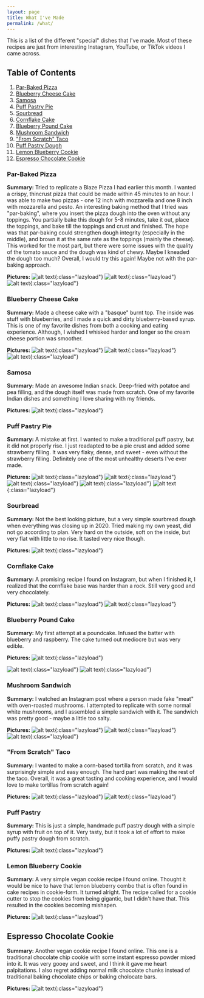 ```yaml
---
layout: page
title: What I've Made
permalink: /what/
---
```


This is a list of the different "special" dishes that I've made. Most of these recipes are just from interesting Instagram, YouTube, or TikTok videos I came across.

## Table of Contents

1. [Par-Baked Pizza](#par-baked-pizza)
2. [Blueberry Cheese Cake](#blueberry-cheese-cake)
3. [Samosa](#samosa)
4. [Puff Pastry Pie](#puff-pastry-pie)
5. [Sourbread](#sourbread)
6. [Cornflake Cake](#cornflake-cake)
7. [Blueberry Pound Cake](#blueberry-cheese-cake)
8. [Mushroom Sandwich](#mushroom-sandwich)
9. ["From Scratch" Taco](#from-scratch-taco)
10. [Puff Pastry Dough](#puff-pastry)
11. [Lemon Blueberry Cookie](#lemon-blueberry-cookie)
12. [Espresso Chocolate Cookie](#espresso-chocolate-cookie)

### Par-Baked Pizza
**Summary:** Tried to replicate a Blaze Pizza I had earlier this month. I wanted a crispy, thincrust pizza that could be made within 45 minutes to an hour. I was able to make two pizzas - one 12 inch with mozzarella and one 8 inch with mozzarella and pesto. An interesting baking method that I tried was "par-baking", where you insert the pizza dough into the oven without any toppings. You partially bake this dough for 5-8 minutes, take it out, place the toppings, and bake till the toppings and crust and finished. The hope was that par-baking could strengthen dough integrity (especially in the middle), and brown it at the same rate as the toppings (mainly the cheese). This worked for the most part, but there were some issues with the quality of the tomato sauce and the dough was kind of chewy. Maybe I kneaded the dough too much? Overall, I would try this again! Maybe not with the par-baking approach.

**Pictures:**
![alt text](../images/pizza_1.jpg "title text"){:class="lazyload"}
![alt text](../images/pizza_pesto_1.jpg "title text"){:class="lazyload"}
![alt text](../images/pizza_pesto_2.jpg "title text"){:class="lazyload"}


### Blueberry Cheese Cake
**Summary:** Made a cheese cake with a "basque" burnt top. The inside was stuff with blueberries, and I made a quick and dirty blueberry-based syrup. This is one of my favorite dishes from both a cooking and eating experience. Although, I wished I whisked harder and longer so the cream cheese portion was smoother.

**Pictures:**
![alt text](../images/blueberry_chees_cake_5.jpg "title text"){:class="lazyload"}
![alt text](../images/blueberry_chees_cake_3.jpg "title text"){:class="lazyload"}
![alt text](../images/blueberry_chees_cake_1.jpg "title text"){:class="lazyload"}

### Samosa
**Summary:** Made an awesome Indian snack. Deep-fried with potatoe and pea filling, and the dough itself was made from scratch. One of my favorite Indian dishes and something I love sharing with my friends.

**Pictures:**
![alt text](../images/samosa.jpg "title text"){:class="lazyload"}

### Puff Pastry Pie
**Summary:** A mistake at first. I wanted to make a traditional puff pastry, but it did not properly rise. I just readapted to be a pie crust and added some strawberry filling. It was very flaky, dense, and sweet - even without the strawberry filling. Definitely one of the most unhealthy deserts I've ever made.

**Pictures:**
![alt text](../images/puff_pastry_pie.jpg "title text"){:class="lazyload"}
![alt text](../images/puff_pastry_pie_2.jpg "title text"){:class="lazyload"}
![alt text](../images/puff_pastry_pie_3.jpg "title text"){:class="lazyload"}
![alt text](../images/puff_pastry_pie_4.jpg "title text"){:class="lazyload"}
![alt text](../images/puff_pastry_pie_5.jpg "title text"){:class="lazyload"}
<!-- ![alt text](../images/puff_pastry_pie_6.jpg "title text"){:class="lazyload"} -->

### Sourbread
**Summary:** Not the best looking picture, but a very simple sourbread dough when everything was closing up in 2020. Tried making my own yeast, did not go according to plan. Very hard on the outside, soft on the inside, but very flat with little to no rise. It tasted very nice though.

**Pictures:**
![alt text](../images/sourbread_1.jpg "title text"){:class="lazyload"}

### Cornflake Cake
**Summary:** A promising recipe I found on Instagram, but when I finished it, I realized that the cornflake base was harder than a rock. Still very good and very chocolately.

**Pictures:**
![alt text](../images/cornflake_1.jpg "title text"){:class="lazyload"}
![alt text](../images/cornflake2.jpg "title text"){:class="lazyload"}

### Blueberry Pound Cake
**Summary:** My first attempt at a poundcake. Infused the batter with blueberry and raspberry. The cake turned out mediocre but was very edible.

**Pictures:**
![alt text](../images/blueberry_pound_cake.jpg "title text"){:class="lazyload"}
<!-- ![alt text](../images/blueberry_pound_cake_2.jpg "title text"){:class="lazyload"} -->
![alt text](../images/blueberry_pound_cake_3.jpg "title text"){:class="lazyload"}
![alt text](../images/blueberry_pound_cake_4.jpg "title text"){:class="lazyload"}

### Mushroom Sandwich
**Summary:** I watched an Instagram post where a person made fake "meat" with oven-roasted mushrooms. I attempted to replicate with some normal white mushrooms, and I assembled a simple sandwich with it. The sandwich was pretty good - maybe a little too salty.

**Pictures:**
![alt text](../images/mushroom_sandwich.jpg "title text"){:class="lazyload"}
![alt text](../images/mushroom_sandwich_2.jpg "title text"){:class="lazyload"}
![alt text](../images/mushroom_sandwich_3.jpg "title text"){:class="lazyload"}

### "From Scratch" Taco
**Summary:** I wanted to make a corn-based tortilla from scratch, and it was surprisingly simple and easy enough. The hard part was making the rest of the taco. Overall, it was a great tasting and cooking experience, and I would love to make tortillas from scratch again! 

**Pictures:**
![alt text](../images/from_scratch_taco.jpg "title text"){:class="lazyload"}
![alt text](../images/from_scratch_taco_2.jpg "title text"){:class="lazyload"}

### Puff Pastry
**Summary:** This is just a simple, handmade puff pastry dough with a simple syrup with fruit on top of it. Very tasty, but it took a lot of effort to make puffy pastry dough from scratch.

**Pictures:**
![alt text](../images/puff_pastry.jpg "title text"){:class="lazyload"}

### Lemon Blueberry Cookie
**Summary:** A very simple vegan cookie recipe I found online. Thought it would be nice to have that lemon blueberry combo that is often found in cake recipes in cookie-form. It turned alright. The recipe called for a cookie cutter to stop the cookies from being gigantic, but I didn't have that. This resulted in the cookies becoming mishapen.

**Pictures:**
![alt text](../images/lemon_blueberry.jpg "title text"){:class="lazyload"}

## Espresso Chocolate Cookie
**Summary:** Another vegan cookie recipe I found online. This one is a traditional chocolate chip cookie with some instant espresso powder mixed into it. It was very gooey and sweet, and I think it gave me heart palpitations. I also regret adding normal milk chocolate chunks instead of traditional baking chocolate chips or baking cholocate bars. 

**Pictures:**
![alt text](../images/coffee_cookies.png "title text"){:class="lazyload"}


<script src="https://cdn.jsdelivr.net/npm/lazysizes@5.3.2/lazysizes.min.js" async=""></script>